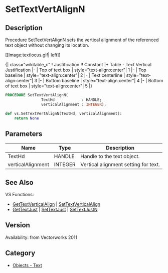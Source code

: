 # SetTextVertAlignN

## Description
Procedure SetTextVertAlignN sets the vertical alignment of the referenced text object without changing its location.

[[Image:textlocus.gif| left]]

{| class="wikitable_c"
! Justification !! Constant
|+ Table - Text Vertical Justification
|-
| Top of text box 
| style="text-align:center"| 1
|-
| Top baseline 
| style="text-align:center"| 2
|-
| Text centerline 
| style="text-align:center"| 3
|-
| Bottom baseline 
| style="text-align:center"| 4
|-
| Bottom of text box 
| style="text-align:center"| 5
|}

```pascal
PROCEDURE SetTextVertAlignN(
				TextHd            : HANDLE;
				verticalAlignment : INTEGER);
```

```python
def vs.SetTextVertAlignN(TextHd, verticalAlignment):
    return None
```

## Parameters
|Name|Type|Description|
|---|---|---|
|TextHd|HANDLE|Handle to the text object.|
|verticalAlignment|INTEGER|Vertical alignment setting for text.|

## See Also
VS Functions:
* [GetTextVerticalAlign](GetTextVerticalAlign.md) | [SetTextVerticalAlign](SetTextVerticalAlign.md)
* [GetTextJust](GetTextJust.md) | [SetTextJust](SetTextJust.md) | [SetTextJustN](SetTextJustN.md)

## Version
Availability: from Vectorworks 2011

## Category
* [Objects - Text](../Categories/Objects%20-%20Text.md)
